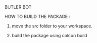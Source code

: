 BUTLER BOT 

HOW TO BUILD THE PACKAGE : 

1. move the src folder to your workspace.
 
2. build the package using 
            colcon build
